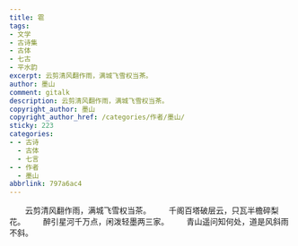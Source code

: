 ```yaml
---
title: 雹
tags:
- 文学
- 古诗集
- 古体
- 七古
- 平水韵
excerpt: 云剪清风翻作雨，满城飞雪权当茶。
author: 墨山
comment: gitalk
description: 云剪清风翻作雨，满城飞雪权当茶。
copyright_author: 墨山
copyright_author_href: /categories/作者/墨山/
sticky: 223
categories:
- - 古诗
  - 古体
  - 七言
- - 作者
  - 墨山
abbrlink: 797a6ac4
---
```

&emsp;&emsp;云剪清风翻作雨，满城飞雪权当茶。
&emsp;&emsp;千阁百塔破层云，只瓦半檐碎梨花。
&emsp;&emsp;醉引星河千万点，闲泼轻墨两三家。
&emsp;&emsp;青山遥问知何处，道是风斜雨不斜。